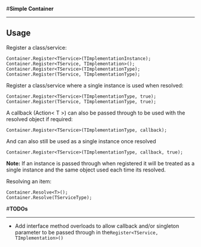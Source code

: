 #**Simple Container**

----------

Usage
-----

Register a class/service:

	Container.Register<TService>(TImplementationInstance);
    Container.Register<TService, TImplementation>();
    Container.Register<TService>(TImplementationType);
    Container.Register(TService, TImplementationType);

Register a class/service where a single instance is used when resolved:

    Container.Register<TService>(TImplementationType, true);
    Container.Register(TService, TImplementationType, true);
    
A callback (Action< T >) can also be passed through to be used with the resolved object if required:

    Container.Register<TService>(TImplementationType, callback);
   
And can also still be used as a single instance once resolved

    Container.Register<TService>(TImplementationType, callback, true);


**Note:** If an instance is passed through when registered it will be treated as a single instance and the same object used each time its resolved.

Resolving an item:

    Container.Resolve<T>();
    Container.Resolve(TServiceType);

#**TODOs**

----------

 - Add interface method overloads to allow callback and/or singleton parameter to be passed through in the`Register<TService, TImplementation>()`

